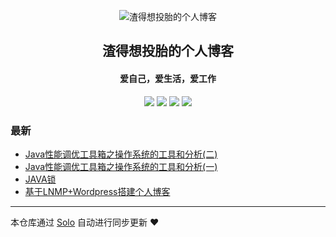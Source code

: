 <p align="center"><img alt="渣得想投胎的个人博客" src="https://static.b3log.org/images/brand/solo-32.png"></p><h2 align="center">
渣得想投胎的个人博客
</h2>

<h4 align="center">爱自己，爱生活，爱工作</h4>
<p align="center"><a title="渣得想投胎的个人博客" target="_blank" href="https://github.com/AutisticV5/solo-blog"><img src="https://img.shields.io/github/last-commit/AutisticV5/solo-blog.svg?style=flat-square&color=FF9900"></a>
<a title="GitHub repo size in bytes" target="_blank" href="https://github.com/AutisticV5/solo-blog"><img src="https://img.shields.io/github/repo-size/AutisticV5/solo-blog.svg?style=flat-square"></a>
<a title="Solo Version" target="_blank" href="https://github.com/b3log/solo/releases"><img src="https://img.shields.io/badge/solo-3.6.6-f1e05a.svg?style=flat-square&color=blueviolet"></a>
<a title="Hits" target="_blank" href="https://github.com/b3log/hits"><img src="https://hits.b3log.org/AutisticV5/solo-blog.svg"></a></p>

### 最新

* [Java性能调优工具箱之操作系统的工具和分析(二)](https://wzxing918.top/articles/2019/11/11/1573455012413.html)
* [Java性能调优工具箱之操作系统的工具和分析(一)](https://wzxing918.top/articles/2019/11/10/1573353592295.html)
* [ JAVA锁](https://wzxing918.top/articles/2019/11/09/1573253866458.html)
* [基于LNMP+Wordpress搭建个人博客](https://wzxing918.top/articles/2019/11/08/1573227986827.html)



---

本仓库通过 [Solo](https://github.com/b3log/solo) 自动进行同步更新 ❤️ 